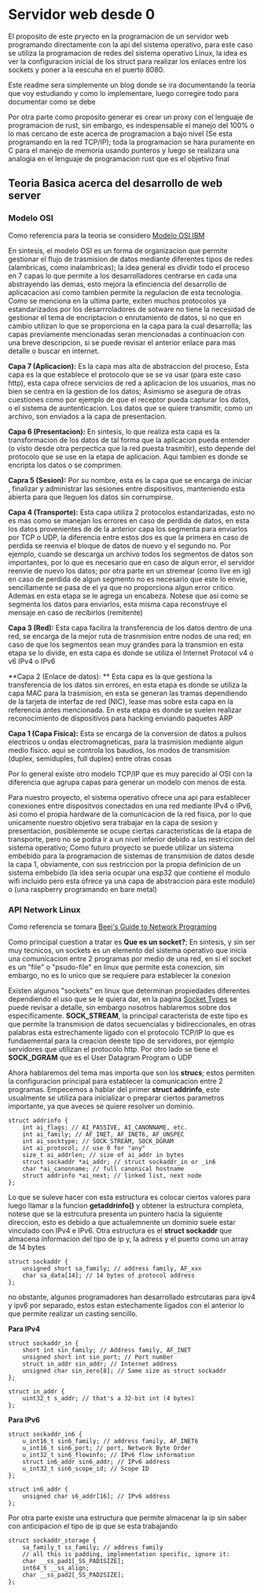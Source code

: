# Servidor web desde 0

El proposito de este pryecto en la programacion de un servidor web programando directamente con la api del sistema operativo, para este caso se utiliza la programacion de redes del sistema operativo Linux, la idea es ver la configuracion inicial de los struct para realizar los enlaces entre los sockets y poner a la eescuha en el puerto 8080.

Este readme sera simplemente un blog donde se ira documentando la teoria que voy estudiando y como lo implementare, luego corregire todo para documentar como se debe

Por otra parte como proposito generar es crear un proxy con el lenguaje de programacion de rust, sin embargo, es indespensable el manejo del 100% o lo mas cercano de este acerca de programacion a bajo nivel (Se esta programando en la red TCP/IP); toda la programacion se hara puramente en C para el manejo de memoria usando punteros y luego se realizara una analogia en el lenguaje de programacion rust que es el objetivo final



## Teoria Basica acerca del desarrollo de web server


### Modelo OSI

Como referencia para la teoria se considero [Modelo OSI IBM](https://www.ibm.com/es-es/think/topics/osi-model)

En sintesis, el modelo OSI es un forma de organizacion que permite gestionar el flujo de trasmision de datos mediante diferentes tipos de redes (alambricas, como inalambricas); la idea general es dividir todo el proceso en 7 capas lo que permite a los desarrolladores centrarse en cada una abstrayendo las demas, esto mejora la efinciencia del desarrollo de aplicacacion asi como tambien permite la regulacion de esta tecnologia. Como se menciona en la ultima parte, exiten muchos protocolos ya estandarizados por los desarrroladores de sotware no tiene la necesidad de gestionar el tema de encriptacion o enrutamiento de datos, si no que en cambio utilizan lo que se proporciona en la capa para la cual desarrolla; las capas previamente mencionadas seran mencionadas a continuacion con una breve descripcion, si se puede revisar el anterior enlace para mas detalle o buscar en internet.

**Capa 7 (Aplicacion):** Es la capa mas alta de abstraccion del proceso, Esta capa es la que establece el protocolo que se se va usar (para este caso http), esta capa ofrece servicios de red a aplicacion de los usuarios, mas no bien se centra en la gestion de los datos; Asimismo se asegura de otras cuestiones como por ejemplo de que el receptor pueda capturar los datos, o el sistema de auntenticacion. Los datos que se quiere transmitir, como un archivo, son enviados a la capa de presentacion.


**Capa 6 (Presentacion):** En sintesis, lo que realiza esta capa es la transformacion de los datos de tal forma que la aplicacion pueda entender (o visto desde otra perpectica que la red puesta trasmitir), esto depende del protocolo que se use en la etapa de aplicacion. Aqui tambien es donde se encripta los datos o se comprimen.

**Capra 5 (Sesion):** Por su nombre, esta es la capa que se encarga de iniciar , finalizar y administrar las sesiones entre dispositivos, manteniendo esta abierta para que lleguen los datos sin corrumpirse.

**Capa 4 (Transporte):** Esta capa utiliza 2 protocolos estandarizadas, esto no es mas como se manejan los errores en caso de perdida de datos, en esta los datos provenientes de de la anterior capa los segmenta para enviarlos por TCP o UDP, la diferencia entre estos dos es que la primera en caso de perdida se reenvia el bloque de datos de nuevo y el segundo no. Por ejemplo, cuando se descarga un archivo todos los segmentos de datos son importantes, por lo que es necesario que en caso de algun error, el servidor reenvie de nuevo los datos; por otra parte en un stremear (como live en ig) en caso de perdida de algun segmento no es necesario que este lo envie, sencillamente se pasa de el ya que no proporciona algun error critico. Ademas en esta etapa se le agrega un encabeza. Notese que asi como se segmenta los datos para enviarlos, esta misma capa reconstruye el mensaje en caso de recibirlos (remitente)

**Capa 3 (Red):**  Esta capa facilira la transferencia de los datos dentro de una red, se encarga de la mejor ruta de trasnmision entre nodos de una red; en caso de que los segmentos sean muy grandes para la transmion en esta etapa se lo divide, en esta capa es donde se utiliza el Internet Protocol v4 o v6 IPv4 o IPv6

**Capa 2 (Enlace de datos): ** Esta capa es la que gestiona la transferencia de los datos sin errores, en esta etapa es donde se utiliza la capa MAC para la trasmision, en esta se generan las tramas dependiendo de la tarjeta de interfaz de red (NIC), lease mas sobre esta capa en la referencia antes mencionada. En esta etapa es donde se suelen realizar reconocimiento de dispositivos para hacking enviando paquetes ARP 

**Capa 1 (Capa Fisica):** Esta se encarga de la conversion de datos a pulsos electricos u ondas electromagneticas, para la trasmision mediante algun medio fisico. aqui se controla los baudios, los modos de transmision (duplex, semiduples, full duplex) entre otras cosas


Por lo general existe otro modelo TCP/IP que es muy parecido al OSI con la diferencia que agrupa capas para generar un modelo con menos de esta.

Para nuestro proyecto, el sistema operativo ofrece una api para establecer conexiones entre dispositvos conectados en una red mediante IPv4 o IPv6, asi como el propia hardware de la comunicacion de la red fisica, por lo que unicamente nuestro objetivo sera trabajar en la capa de sesion y presentacion, posiblemente se ocupe ciertas caracteristicas de la etapa de transporte, pero no se podra ir a un nivel inferior debido a las restriccion del sistema operativo; Como futuro proyecto se puede utilizar un sistema embebido para la programacion de sistemas de transmision de datos desde la capa 1, obviamente, con sus restriccion por la propia definicion de un sistema embebido (la idea seria ocupar una esp32 que contiene el modulo wifi incluido pero esta ofrece ya una capa de abstraccion para este modulo) o (una raspberry programando en bare metal)


### API Network Linux

Como referencia se tomara [Beej's Guide to Network Programing](https://beej.us/guide/bgnet/pdf/bgnet_usl_c_1.pdf)

Como principal cuestion a tratar es **Que es un socket?**; En sintesis, y sin ser muy tecnicos, un sockets es un elemento del sistema operativo que inicia una comunicacion entre 2 programas por medio de una red, en si el socket es un "file" o "psudo-file" en linux que permite esta conexcion, sin embargo, no es lo unico que se requiere para establecer la conexion

Existen algunos "sockets" en linux que determinan propiedades diferentes dependiendo el uso que se le quiera dar, en la pagina [Socket Types](https://www.ibm.com/docs/en/aix/7.1.0?topic=protocols-socket-types) se puede revisar a detalle, sin embargo nosotros hablaremos sobre dos especificamente. **SOCK_STREAM**, la principal caracterista de este tipo es que permite la transmision de datos secuencialas y bidireccionales, en otras palabras esta estrechamente ligado con el protocolo TCP/IP lo que es fundaemental para la creacion deeste tipo de servidores, por ejemplo servidores que utilizan el protocolo http. Por otro lado se tiene el **SOCK_DGRAM** que es el User Datagram Program o UDP

Ahora hablaremos del tema mas importa que son los **strucs**; estos permiten la configuracion principal para establecer la comunicacion entre 2 programas. Empecemos a hablar del primer **struct addrinfo**, este usualmente se utiliza para inicializar o preparar ciertos parametros importante, ya que aveces se quiere resolver un dominio.

```
struct addrinfo {
    int ai_flags; // AI_PASSIVE, AI_CANONNAME, etc.
    int ai_family; // AF_INET, AF_INET6, AF_UNSPEC
    int ai_socktype; // SOCK_STREAM, SOCK_DGRAM
    int ai_protocol; // use 0 for "any"
    size_t ai_addrlen; // size of ai_addr in bytes
    struct sockaddr *ai_addr; // struct sockaddr_in or _in6
    char *ai_canonname; // full canonical hostname
    struct addrinfo *ai_next; // linked list, next node
};

```

Lo que se suleve hacer con esta estructura es colocar ciertos valores para luego llamar a la funcion **getaddrinfo()** y obtener la estructura completa, notese que se la estrcutura presenta un puntero hacia la siguiente direccion, esto es debido a que actualemnente un dominio suele estar vinculado con IPv4 e IPv6. Otra estructura es el **struct sockaddr** que almacena informacion del tipo de ip y, la adress y el puerto como un array de 14 bytes

```
struct sockaddr {
    unsigned short sa_family; // address family, AF_xxx
    char sa_data[14]; // 14 bytes of protocol address
};

```

no obstante, algunos programadores han desarrollado estrcutaras para ipv4 y ipv6 por separado, estos estan estechamente ligados con el anterior lo que permite realizar un casting sencillo.

**Para IPv4**

```
struct sockaddr_in {
    short int sin_family; // Address family, AF_INET
    unsigned short int sin_port; // Port number
    struct in_addr sin_addr; // Internet address
    unsigned char sin_zero[8]; // Same size as struct sockaddr
};

```

```
struct in_addr {
    uint32_t s_addr; // that's a 32-bit int (4 bytes)
};
```

**Para IPv6**


```
struct sockaddr_in6 {
    u_int16_t sin6_family; // address family, AF_INET6
    u_int16_t sin6_port; // port, Network Byte Order
    u_int32_t sin6_flowinfo; // IPv6 flow information
    struct in6_addr sin6_addr; // IPv6 address
    u_int32_t sin6_scope_id; // Scope ID
};

```
```
struct in6_addr {
    unsigned char s6_addr[16]; // IPv6 address
};
```

Por otra parte existe una estructura que permite almacenar la ip sin saber con anticipacion el tipo de ip que se esta trabajando


```
struct sockaddr_storage {
    sa_family_t ss_family; // address family
    // all this is padding, implementation specific, ignore it:
    char __ss_pad1[_SS_PAD1SIZE];
    int64_t __ss_align;
    char __ss_pad2[_SS_PAD2SIZE];
};
```


